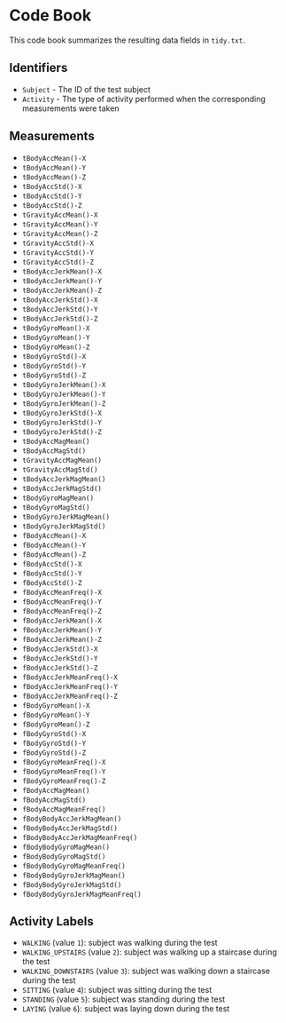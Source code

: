# Code Book

This code book summarizes the resulting data fields in `tidy.txt`.

## Identifiers

* `Subject` - The ID of the test subject
* `Activity` - The type of activity performed when the corresponding measurements were taken

## Measurements

* `tBodyAccMean()-X`
* `tBodyAccMean()-Y`
* `tBodyAccMean()-Z`
* `tBodyAccStd()-X`
* `tBodyAccStd()-Y`
* `tBodyAccStd()-Z`
* `tGravityAccMean()-X`
* `tGravityAccMean()-Y`
* `tGravityAccMean()-Z`
* `tGravityAccStd()-X`
* `tGravityAccStd()-Y`
* `tGravityAccStd()-Z`
* `tBodyAccJerkMean()-X`
* `tBodyAccJerkMean()-Y`
* `tBodyAccJerkMean()-Z`
* `tBodyAccJerkStd()-X`
* `tBodyAccJerkStd()-Y`
* `tBodyAccJerkStd()-Z`
* `tBodyGyroMean()-X`
* `tBodyGyroMean()-Y`
* `tBodyGyroMean()-Z`
* `tBodyGyroStd()-X`
* `tBodyGyroStd()-Y`
* `tBodyGyroStd()-Z`
* `tBodyGyroJerkMean()-X`
* `tBodyGyroJerkMean()-Y`
* `tBodyGyroJerkMean()-Z`
* `tBodyGyroJerkStd()-X`
* `tBodyGyroJerkStd()-Y`
* `tBodyGyroJerkStd()-Z`
* `tBodyAccMagMean()`
* `tBodyAccMagStd()`
* `tGravityAccMagMean()`
* `tGravityAccMagStd()`
* `tBodyAccJerkMagMean()`
* `tBodyAccJerkMagStd()`
* `tBodyGyroMagMean()`
* `tBodyGyroMagStd()`
* `tBodyGyroJerkMagMean()`
* `tBodyGyroJerkMagStd()`
* `fBodyAccMean()-X`
* `fBodyAccMean()-Y`
* `fBodyAccMean()-Z`
* `fBodyAccStd()-X`
* `fBodyAccStd()-Y`
* `fBodyAccStd()-Z`
* `fBodyAccMeanFreq()-X`
* `fBodyAccMeanFreq()-Y`
* `fBodyAccMeanFreq()-Z`
* `fBodyAccJerkMean()-X`
* `fBodyAccJerkMean()-Y`
* `fBodyAccJerkMean()-Z`
* `fBodyAccJerkStd()-X`
* `fBodyAccJerkStd()-Y`
* `fBodyAccJerkStd()-Z`
* `fBodyAccJerkMeanFreq()-X`
* `fBodyAccJerkMeanFreq()-Y`
* `fBodyAccJerkMeanFreq()-Z`
* `fBodyGyroMean()-X`
* `fBodyGyroMean()-Y`
* `fBodyGyroMean()-Z`
* `fBodyGyroStd()-X`
* `fBodyGyroStd()-Y`
* `fBodyGyroStd()-Z`
* `fBodyGyroMeanFreq()-X`
* `fBodyGyroMeanFreq()-Y`
* `fBodyGyroMeanFreq()-Z`
* `fBodyAccMagMean()`
* `fBodyAccMagStd()`
* `fBodyAccMagMeanFreq()`
* `fBodyBodyAccJerkMagMean()`
* `fBodyBodyAccJerkMagStd()`
* `fBodyBodyAccJerkMagMeanFreq()`
* `fBodyBodyGyroMagMean()`
* `fBodyBodyGyroMagStd()`
* `fBodyBodyGyroMagMeanFreq()`
* `fBodyBodyGyroJerkMagMean()`
* `fBodyBodyGyroJerkMagStd()`
* `fBodyBodyGyroJerkMagMeanFreq()`

## Activity Labels

* `WALKING` (value `1`): subject was walking during the test
* `WALKING_UPSTAIRS` (value `2`): subject was walking up a staircase during the test
* `WALKING_DOWNSTAIRS` (value `3`): subject was walking down a staircase during the test
* `SITTING` (value `4`): subject was sitting during the test
* `STANDING` (value `5`): subject was standing during the test
* `LAYING` (value `6`): subject was laying down during the test
